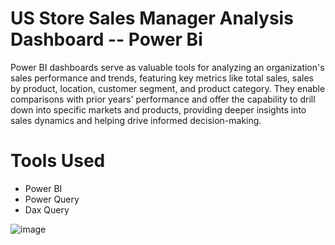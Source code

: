 # US Store Sales Manager Analysis Dashboard -- Power Bi

Power BI dashboards serve as valuable tools for analyzing an organization's sales performance and trends, featuring key metrics like total sales, sales by product, location, customer segment, and product category. They enable comparisons with prior years' performance and offer the capability to drill down into specific markets and products, providing deeper insights into sales dynamics and helping drive informed decision-making.

# Tools Used
  - Power BI
  - Power Query
  - Dax Query

![image](https://github.com/user-attachments/assets/c932d865-0e86-4815-b392-ce8ba83a1097)
